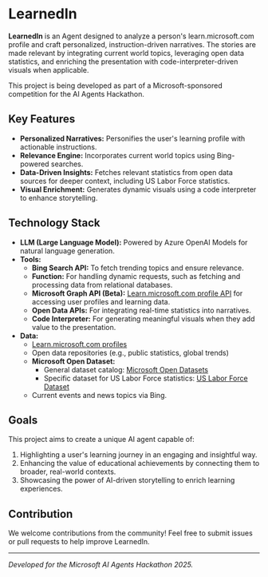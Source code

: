 # LearnedIn

**LearnedIn** is an Agent designed to analyze a person's learn.microsoft.com profile and craft personalized, instruction-driven narratives. The stories are made relevant by integrating current world topics, leveraging open data statistics, and enriching the presentation with code-interpreter-driven visuals when applicable.

This project is being developed as part of a Microsoft-sponsored competition for the AI Agents Hackathon.

## Key Features
- **Personalized Narratives:** Personifies the user's learning profile with actionable instructions.
- **Relevance Engine:** Incorporates current world topics using Bing-powered searches.
- **Data-Driven Insights:** Fetches relevant statistics from open data sources for deeper context, including US Labor Force statistics.
- **Visual Enrichment:** Generates dynamic visuals using a code interpreter to enhance storytelling.

## Technology Stack
- **LLM (Large Language Model):** Powered by Azure OpenAI Models for natural language generation.
- **Tools:**
  - **Bing Search API:** To fetch trending topics and ensure relevance.
  - **Function:** For handling dynamic requests, such as fetching and processing data from relational databases.
  - **Microsoft Graph API (Beta):** [Learn.microsoft.com profile API](https://learn.microsoft.com/en-us/graph/api/resources/profile-example?view=graph-rest-beta) for accessing user profiles and learning data.
  - **Open Data APIs:** For integrating real-time statistics into narratives.
  - **Code Interpreter:** For generating meaningful visuals when they add value to the presentation.
- **Data:** 
  - [Learn.microsoft.com profiles](https://learn.microsoft.com/en-us/graph/api/resources/profile-example?view=graph-rest-beta)
  - Open data repositories (e.g., public statistics, global trends)
  - **Microsoft Open Dataset:**  
    - General dataset catalog: [Microsoft Open Datasets](https://learn.microsoft.com/en-us/azure/open-datasets/dataset-catalog)  
    - Specific dataset for US Labor Force statistics: [US Labor Force Dataset](https://learn.microsoft.com/en-us/azure/open-datasets/dataset-us-labor-force?tabs=azureml-opendatasets)  
  - Current events and news topics via Bing.

## Goals
This project aims to create a unique AI agent capable of:
1. Highlighting a user's learning journey in an engaging and insightful way.
2. Enhancing the value of educational achievements by connecting them to broader, real-world contexts.
3. Showcasing the power of AI-driven storytelling to enrich learning experiences.

## Contribution
We welcome contributions from the community! Feel free to submit issues or pull requests to help improve LearnedIn.

---
*Developed for the Microsoft AI Agents Hackathon 2025.*
